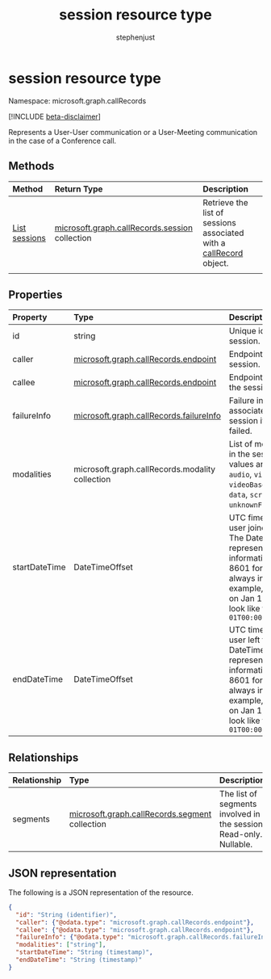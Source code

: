 ﻿---
title: "session resource type"
description: "The session type"
localization_priority: Normal
author: "stephenjust"
ms.prod: "cloud-communications"
doc_type: "resourcePageType"
---

# session resource type

Namespace: microsoft.graph.callRecords

[!INCLUDE [beta-disclaimer](../../includes/beta-disclaimer.md)]

Represents a User-User communication or a User-Meeting communication
in the case of a Conference call.

## Methods

| Method                                              | Return Type                                                              | Description                                                                                     |
| :-------------------------------------------------- | :----------------------------------------------------------------------- | :---------------------------------------------------------------------------------------------- |
| [List sessions](../api/callrecords-session-list.md) | [microsoft.graph.callRecords.session](callrecords-session.md) collection | Retrieve the list of sessions associated with a [callRecord](callrecords-callrecord.md) object. |
|                                                     |                                                                          |                                                                                                 |

## Properties

| Property      | Type                                                                  | Description                                                                                                                                                                                                                                            |
| :------------ | :-------------------------------------------------------------------- | :----------------------------------------------------------------------------------------------------------------------------------------------------------------------------------------------------------------------------------------------------- |
| id            | string                                                                | Unique identifier for the session. Read-only.                                                                                                                                                                                                          |
| caller        | [microsoft.graph.callRecords.endpoint](callrecords-endpoint.md)       | Endpoint that initiated the session.                                                                                                                                                                                                                   |
| callee        | [microsoft.graph.callRecords.endpoint](callrecords-endpoint.md)       | Endpoint that answered the session.                                                                                                                                                                                                                    |
| failureInfo   | [microsoft.graph.callRecords.failureInfo](callrecords-failureinfo.md) | Failure information associated with the session if the session failed.                                                                                                                                                                                 |
| modalities    | microsoft.graph.callRecords.modality collection                       | List of modalities present in the session. Possible values are: `unknown`, `audio`, `video`, `videoBasedScreenSharing`, `data`, `screenSharing`, `unknownFutureValue`.                                                                                 |
| startDateTime | DateTimeOffset                                                        | UTC fime when the first user joined the session. The DateTimeOffset type represents date and time information using ISO 8601 format and is always in UTC time. For example, midnight UTC on Jan 1, 2014 would look like this: `'2014-01-01T00:00:00Z'` |
| endDateTime   | DateTimeOffset                                                        | UTC time when the last user left the session. The DateTimeOffset type represents date and time information using ISO 8601 format and is always in UTC time. For example, midnight UTC on Jan 1, 2014 would look like this: `'2014-01-01T00:00:00Z'`    |

## Relationships

| Relationship | Type                                                                     | Description                                                        |
| :----------- | :----------------------------------------------------------------------- | :----------------------------------------------------------------- |
| segments     | [microsoft.graph.callRecords.segment](callrecords-segment.md) collection | The list of segments involved in the session. Read-only. Nullable. |

## JSON representation

The following is a JSON representation of the resource.

<!-- {
  "blockType": "resource",
  "optionalProperties": [

  ],
  "@odata.type": "microsoft.graph.callRecords.session",
  "baseType": "",
  "keyProperty": "id"
}-->

```json
{
  "id": "String (identifier)",
  "caller": {"@odata.type": "microsoft.graph.callRecords.endpoint"},
  "callee": {"@odata.type": "microsoft.graph.callRecords.endpoint"},
  "failureInfo": {"@odata.type": "microsoft.graph.callRecords.failureInfo"},
  "modalities": ["string"],
  "startDateTime": "String (timestamp)",
  "endDateTime": "String (timestamp)"
}
```

<!-- uuid: 16cd6b66-4b1a-43a1-adaf-3a886856ed98
2019-02-04 14:57:30 UTC -->

<!-- {
  "type": "#page.annotation",
  "description": "session resource",
  "keywords": "",
  "section": "documentation",
  "tocPath": ""
}-->
